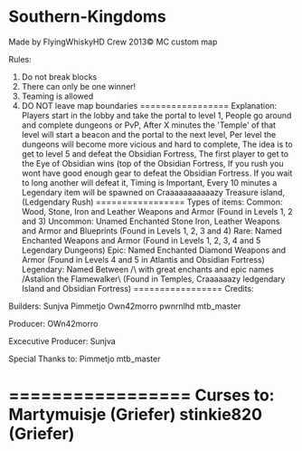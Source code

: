 Southern-Kingdoms
=================
Made by FlyingWhiskyHD Crew 2013©
MC custom map 

Rules:
1. Do not break blocks
2. There can only be one winner!
3. Teaming is allowed
4. DO NOT leave map boundaries
================= 
Explanation:
  Players start in the lobby and take the portal to level 1,
  People go around and complete dungeons or PvP,
  After X minutes the 'Temple' of that level will start a beacon and the portal to the next level,
  Per level the dungeons will become more vicious and hard to complete,
  The idea is to get to level 5 and defeat the Obsidian Fortress,
  The first player to get to the Eye of Obsidian wins (top of the Obsidian Fortress,
  If you rush you wont have good enough gear to defeat the Obsidian Fortress. If you wait to long another will defeat it,
  Timing is Important,
  Every 10 minutes a Legendary item will be spawned on Craaaaaaaaaaazy Treasure island, (Ledgendary Rush)
=================
Types of items:
Common: Wood, Stone, Iron and Leather Weapons and Armor (Found in Levels 1, 2 and 3)
Uncommon: Unamed Enchanted Stone Iron, Leather Weapons and Armor and Blueprints (Found in Levels 1, 2, 3 and 4)
Rare: Named Enchanted Weapons and Armor (Found in Levels 1, 2, 3, 4 and 5 Legendary Dungeons)
Epic: Named Enchanted Diamond Weapons and Armor (Found in Levels 4 and 5 in Atlantis and Obsidian Fortress)
Legendary: Named Between /\ with great enchants and epic names /Astalion the Flamewalker\ (Found in Temples, Craaaaaazy ledgendary Island and Obsidian Fortress)
=================
Credits:

  Builders:
    Sunjva
    Pimmetjo
    Own42morro
    pwnrnlhd
    mtb_master

  Producer:
    OWn42morro

  Excecutive Producer:
    Sunjva

Special Thanks to:
  Pimmetjo
  mtb_master

=================
Curses to:
  Martymuisje (Griefer)
  stinkie820 (Griefer)
=================
